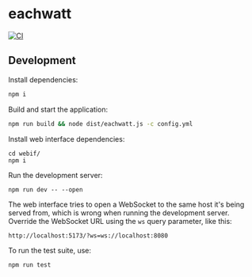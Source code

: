 # eachwatt

[![CI](https://github.com/Jalle19/eachwatt/actions/workflows/ci.yml/badge.svg)](https://github.com/Jalle19/eachwatt/actions/workflows/ci.yml)

## Development

Install dependencies:

```bash
npm i
```

Build and start the application:

```bash
npm run build && node dist/eachwatt.js -c config.yml
```

Install web interface dependencies:

```
cd webif/
npm i
```

Run the development server:

```
npm run dev -- --open
```

The web interface tries to open a WebSocket to the same host it's being served from, which is wrong when running the 
development server. Override the WebSocket URL using the `ws` query parameter, like this:

```
http://localhost:5173/?ws=ws://localhost:8080
```

To run the test suite, use:

```
npm run test
```
